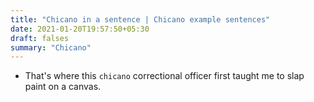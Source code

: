 ```yaml
---
title: "Chicano in a sentence | Chicano example sentences"
date: 2021-01-20T19:57:50+05:30
draft: falses
summary: "Chicano"
---
```

- That's where this `chicano` correctional officer first taught me to slap paint on a canvas.
                 
